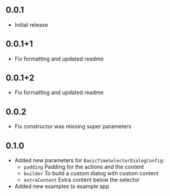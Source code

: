 ## 0.0.1

* Initial release

## 0.0.1+1

* Fix formatting and updated readme

## 0.0.1+2

* Fix formatting and updated readme

## 0.0.2

* Fix constructor was missing super parameters

## 0.1.0

* Added new parameters for `BasicTimeSelectorDialogConfig`: 
    - `padding` Padding for the actions and the content
    - `builder` To build a custom dialog with custom content
    - `extraContent` Extra content below the selector
* Added new examples to example app